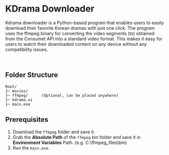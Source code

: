 # KDrama Downloader

Kdrama downloader is a Python-based program that enables users to easily download their favorite Korean dramas with just one click. The program uses the ffmpeg binary for converting the video segments (ts) obtained from the Consumet API into a standard video format. This makes it easy for users to watch their downloaded content on any device without any compatibility issues.

<br />

## Folder Structure

```
Root/
├─ movies/
├─ ffmpeg/      (Optional, can be placed anywhere)
├─ kdrama.ui
├─ main.exe
```

## Prerequisites

1. Download the `ffmpeg` folder and save it.
2. Grab the **Absolute Path** of the `ffmpeg` bin folder and save it in **Environment Variables** Path. (e.g. C:\ffmpeg_files\bin)
3. Run the `main.exe`.
